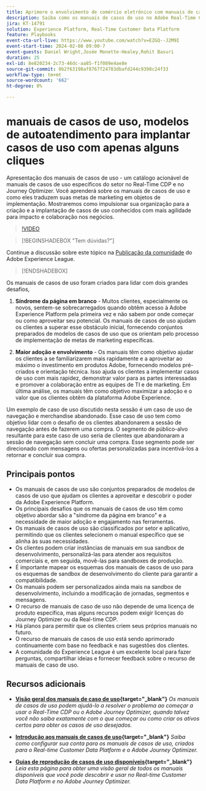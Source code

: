 ```yaml
---
title: Aprimore o envolvimento de comércio eletrônico com manuais de casos de uso, modelos de autoatendimento para implantar casos de uso de comércio eletrônico em alguns cliques
description: Saiba como os manuais de casos de uso no Adobe Real-Time CDP e no Adobe Journey Optimizer podem ser facilmente implantados e desbloquear possíveis soluções para melhorar o engajamento do cliente no comércio eletrônico.
jira: KT-14791
solution: Experience Platform, Real-Time Customer Data Platform
feature: Playbooks
event-cta-url-live: https://www.youtube.com/watch?v=EZGQ--J2M9I
event-start-time: 2024-02-08 09:00-7
event-guests: Daniel Wright,Josée Monette-Healey,Rohit Basuri
duration: 25
exl-id: 8e820234-2c73-46dc-aa85-f1f089e4ae8e
source-git-commit: 0b2f63198af8767f24783dbafd244c9398c24f33
workflow-type: tm+mt
source-wordcount: '662'
ht-degree: 0%

---
```


# manuais de casos de uso, modelos de autoatendimento para implantar casos de uso com apenas alguns cliques

Apresentação dos manuais de casos de uso - um catálogo acionável de manuais de casos de uso específicos do setor no Real-Time CDP e no Journey Optimizer. Você aprenderá sobre os manuais de casos de uso e como eles traduzem suas metas de marketing em objetos de implementação. Mostraremos como impulsionar sua organização para a criação e a implantação de casos de uso conhecidos com mais agilidade para impacto e colaboração nos negócios.

>[!VIDEO](https://video.tv.adobe.com/v/3426930/?quality=12&learn=on)

>[!BEGINSHADEBOX &quot;Tem dúvidas?&quot;]

Continue a discussão sobre este tópico na [Publicação da comunidade](https://experienceleaguecommunities.adobe.com/t5/adobe-experience-platform/experience-league-live-post-session-discussion-use-case/m-p/651643?profile.language=pt#M488) do Adobe Experience League.

>[!ENDSHADEBOX]

Os manuais de casos de uso foram criados para lidar com dois grandes desafios,

1. **Síndrome da página em branco** - Muitos clientes, especialmente os novos, sentem-se sobrecarregados quando obtêm acesso à Adobe Experience Platform pela primeira vez e não sabem por onde começar ou como aproveitar seu potencial. Os manuais de casos de uso ajudam os clientes a superar esse obstáculo inicial, fornecendo conjuntos preparados de modelos de casos de uso que os orientam pelo processo de implementação de metas de marketing específicas.

1. **Maior adoção e envolvimento** - Os manuais têm como objetivo ajudar os clientes a se familiarizarem mais rapidamente e a aproveitar ao máximo o investimento em produtos Adobe, fornecendo modelos pré-criados e orientação técnica.  Isso ajuda os clientes a implementar casos de uso com mais rapidez, demonstrar valor para as partes interessadas e promover a colaboração entre as equipes de TI e de marketing.  Em última análise, os manuais têm como objetivo maximizar a adoção e o valor que os clientes obtêm da plataforma Adobe Experience.

Um exemplo de caso de uso discutido nesta sessão é um caso de uso de navegação e merchandise abandonado. Esse caso de uso tem como objetivo lidar com o desafio de os clientes abandonarem a sessão de navegação antes de fazerem uma compra. O segmento de público-alvo resultante para este caso de uso seria de clientes que abandonaram a sessão de navegação sem concluir uma compra. Esse segmento pode ser direcionado com mensagens ou ofertas personalizadas para incentivá-los a retornar e concluir sua compra.

## Principais pontos

* Os manuais de casos de uso são conjuntos preparados de modelos de casos de uso que ajudam os clientes a aproveitar e descobrir o poder da Adobe Experience Platform.
* Os principais desafios que os manuais de casos de uso têm como objetivo abordar são a &quot;síndrome da página em branco&quot; e a necessidade de maior adoção e engajamento nas ferramentas.
* Os manuais de casos de uso são classificados por setor e aplicativo, permitindo que os clientes selecionem o manual específico que se alinha às suas necessidades.
* Os clientes podem criar instâncias de manuais em sua sandbox de desenvolvimento, personalizá-las para atender aos requisitos comerciais e, em seguida, movê-las para sandboxes de produção.
* É importante mapear os esquemas dos manuais de casos de uso para os esquemas de sandbox de desenvolvimento do cliente para garantir a compatibilidade.
* Os manuais podem ser personalizados ainda mais na sandbox de desenvolvimento, incluindo a modificação de jornadas, segmentos e mensagens.
* O recurso de manuais de caso de uso não depende de uma licença de produto específica, mas alguns recursos podem exigir licenças do Journey Optimizer ou da Real-time CDP.
* Há planos para permitir que os clientes criem seus próprios manuais no futuro.
* O recurso de manuais de casos de uso está sendo aprimorado continuamente com base no feedback e nas sugestões dos clientes.
* A comunidade do Experience League é um excelente local para fazer perguntas, compartilhar ideias e fornecer feedback sobre o recurso de manuais de caso de uso.

## Recursos adicionais

* **[Visão geral dos manuais de caso de uso](https://experienceleague.adobe.com/docs/experience-platform/use-case-playbooks/playbooks/overview.html?lang=pt-BR){target="_blank"}**
  *Os manuais de casos de uso podem ajudá-lo a resolver o problema ao começar a usar o Real-Time CDP ou o Adobe Journey Optimizer, quando talvez você não saiba exatamente com o que começar ou como criar os ativos certos para obter os casos de uso desejados.*

* **[Introdução aos manuais de casos de uso](https://experienceleague.adobe.com/docs/experience-platform/use-case-playbooks/playbooks/get-started.html?lang=pt-BR){target="_blank"}**
  *Saiba como configurar sua conta para os manuais de casos de uso, criados para o Real-time Customer Data Platform e o Adobe Journey Optimizer.*

* **[Guias de reprodução de casos de uso disponíveis](https://experienceleague.adobe.com/docs/experience-platform/use-case-playbooks/playbooks/playbooks-list.html?lang=pt-BR){target="_blank"}**
  *Leia esta página para obter uma visão geral de todos os manuais disponíveis que você pode descobrir e usar no Real-time Customer Data Platform e no Adobe Journey Optimizer.*
